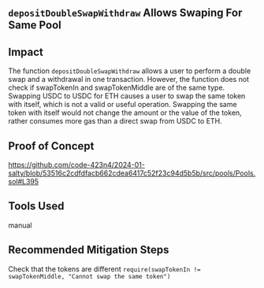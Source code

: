 ## `depositDoubleSwapWithdraw` Allows Swaping For Same Pool

## Impact
The function `depositDoubleSwapWithdraw` allows a user to perform a double swap and a withdrawal in one transaction. However, the function does not check if swapTokenIn and swapTokenMiddle are of the same type. Swapping USDC to USDC for ETH causes a user to swap the same token with itself, which is not a valid or useful operation. Swapping the same token with itself would not change the amount or the value of the token, rather consumes more gas than a direct swap from USDC to ETH.
## Proof of Concept
https://github.com/code-423n4/2024-01-salty/blob/53516c2cdfdfacb662cdea6417c52f23c94d5b5b/src/pools/Pools.sol#L395
## Tools Used
manual
## Recommended Mitigation Steps
Check that the tokens are different
`require(swapTokenIn != swapTokenMiddle, "Cannot swap the same token")`
